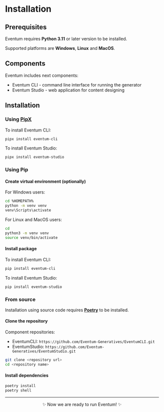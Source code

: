# Installation

## Prerequisites

Eventum requires **Python 3.11** or later version to be installed.

Supported platforms are **Windows**, **Linux** and **MacOS**.

## Components
Eventum includes next components:
- Eventum CLI - command line interface for running the generator
- Eventum Studio - web application for content designing 

## Installation

### Using [PipX](https://pipx.pypa.io/stable/)

To install Eventum CLI:
```bash
pipx install eventum-cli
```

To install Eventum Studio:
```bash
pipx install eventum-studio
```

### Using Pip

#### Create virtual environment (optionally)

For Windows users:
```bash
cd %HOMEPATH%
python -m venv venv
venv\Scripts\activate
```

For Linux and MacOS users:
```bash
cd
python3 -m venv venv
source venv/bin/activate
```

#### Install package
To install Eventum CLI:
```bash
pip install eventum-cli
```

To install Eventum Studio:
```bash
pip install eventum-studio
```

### From source

Installation using source code requires **[Poetry](https://python-poetry.org/)** to be installed.

#### Clone the repository

Component repositories:
- EventumCLI: `https://github.com/Eventum-Generatives/EventumCLI.git`
- EventumStudio: `https://github.com/Eventum-Generatives/EventumStudio.git`

```bash
git clone <repository url>
cd <repository name>
```

#### Install dependencies
```bash
poetry install
poetry shell
```

---

<p align="center">
    ✨ Now we are ready to run Eventum! ✨
</p>